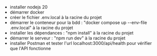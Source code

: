 - installer nodejs 20
- démarrer docker
- créer le fichier .env.local à la racine du projet
- démarrer le conteneur pour la bdd : "docker compose up --env-file .env.local" à la racine du projet
- installer les dépendances : "npm install" à la racine du projet
- démarrer le serveur : "npm run dev" à la racine du projet
- installer Postman et tester l'url localhost:3000/api/health pour vérifier que l'API fonctionne
